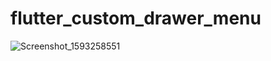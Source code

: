 # flutter_custom_drawer_menu

![Screenshot_1593258551](https://user-images.githubusercontent.com/9479568/85921507-c57c3900-b8b7-11ea-80d8-c3b9b5b21108.png)
